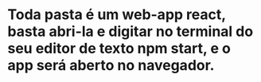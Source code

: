 # Toda pasta é um web-app react, basta abri-la e digitar no terminal do seu editor de texto npm start, e o app será aberto no navegador.
